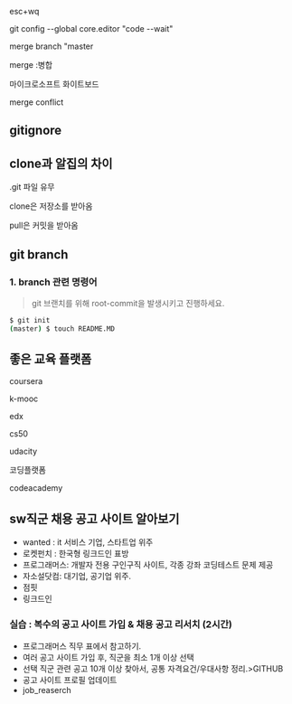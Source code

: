 esc+wq

git config --global  core.editor  "code --wait"

merge branch "master

merge :병합

마이크로소프트 화이트보드



merge conflict



## gitignore





## clone과 알집의 차이

.git 파일 유무



clone은 저장소를 받아옴

pull은 커밋을 받아옴



## git branch

### 1. branch 관련 명령어

> git 브랜치를 위해 root-commit을 발생시키고 진행하세요.

```bash
$ git init
(master) $ touch README.MD	
```



##  좋은 교육 플랫폼

coursera

k-mooc

edx

cs50

udacity



코딩플랫폼

codeacademy



##  sw직군 채용 공고 사이트 알아보기

- wanted : it 서비스 기업, 스타트업 위주
- 로켓펀치 : 한국형 링크드인 표방
- 프로그래머스: 개발자 전용 구인구직 사이트, 각종 강좌 코딩테스트 문제 제공
- 자소설닷컴: 대기업, 공기업 위주. 
- 점핏
- 링크드인

### 실습 : 복수의 공고 사이트 가입 & 채용 공고 리서치 (2시간)

- 프로그래머스 직무 표에서 참고하기.
- 여러 공고 사이트 가입 후, 직군을 최소 1개 이상 선택
- 선택 직군 관련 공고 10개 이상 찾아서, 공통 자격요건/우대사항 정리.>GITHUB
- 공고 사이트 프로필 업데이트
-  job_reaserch